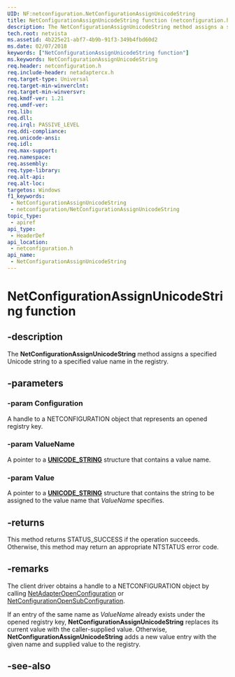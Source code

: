 ```yaml
---
UID: NF:netconfiguration.NetConfigurationAssignUnicodeString
title: NetConfigurationAssignUnicodeString function (netconfiguration.h)
description: The NetConfigurationAssignUnicodeString method assigns a specified Unicode string to a specified value name in the registry.
tech.root: netvista
ms.assetid: 4b225e21-abf7-4b9b-91f3-349b4fbd60d2
ms.date: 02/07/2018
keywords: ["NetConfigurationAssignUnicodeString function"]
ms.keywords: NetConfigurationAssignUnicodeString
req.header: netconfiguration.h
req.include-header: netadaptercx.h
req.target-type: Universal
req.target-min-winverclnt: 
req.target-min-winversvr: 
req.kmdf-ver: 1.21
req.umdf-ver: 
req.lib: 
req.dll: 
req.irql: PASSIVE_LEVEL
req.ddi-compliance: 
req.unicode-ansi: 
req.idl: 
req.max-support: 
req.namespace: 
req.assembly: 
req.type-library: 
req.alt-api: 
req.alt-loc: 
targetos: Windows
f1_keywords:
 - NetConfigurationAssignUnicodeString
 - netconfiguration/NetConfigurationAssignUnicodeString
topic_type:
 - apiref
api_type:
 - HeaderDef
api_location:
 - netconfiguration.h
api_name:
 - NetConfigurationAssignUnicodeString
---
```


# NetConfigurationAssignUnicodeString function


## -description

The **NetConfigurationAssignUnicodeString** method assigns a specified Unicode string to a specified value name in the registry.

## -parameters

### -param Configuration

A handle to a NETCONFIGURATION object that represents an opened registry key.

### -param ValueName

A pointer to a [**UNICODE_STRING**](https://docs.microsoft.com/windows/win32/api/ntdef/ns-ntdef-_unicode_string) structure that contains a value name.

### -param Value

A pointer to a [**UNICODE_STRING**](https://docs.microsoft.com/windows/win32/api/ntdef/ns-ntdef-_unicode_string) structure that contains the string to be assigned to the value name that *ValueName* specifies.

## -returns

This method returns STATUS_SUCCESS if the operation succeeds. Otherwise, this method may return an appropriate NTSTATUS error code.

## -remarks

The client driver obtains a handle to a NETCONFIGURATION object by calling [NetAdapterOpenConfiguration](../netadapter/nf-netadapter-netadapteropenconfiguration.md) or [NetConfigurationOpenSubConfiguration](nf-netconfiguration-netconfigurationopensubconfiguration.md).

If an entry of the same name as *ValueName* already exists under the opened registry key, **NetConfigurationAssignUnicodeString** replaces its current value with the caller-supplied value. Otherwise, **NetConfigurationAssignUnicodeString** adds a new value entry with the given name and supplied value to the registry.

## -see-also

